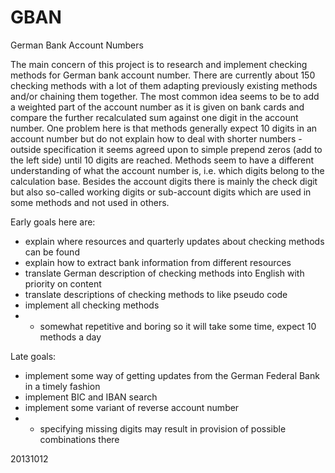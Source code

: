 GBAN
====

German Bank Account Numbers

The main concern of this project is to research and implement checking methods for German bank account number. There are currently about 150 checking methods with a lot of them adapting previously existing methods and/or chaining them together.
The most common idea seems to be to add a weighted part of the account number as it is given on bank cards and compare the further recalculated sum against one digit in the account number.
One problem here is that methods generally expect 10 digits in an account number but do not explain how to deal with shorter numbers - outside specification it seems agreed upon to simple prepend zeros (add to the left side) until 10 digits are reached.
Methods seem to have a different understanding of what the account number is, i.e. which digits belong to the calculation base. Besides the account digits there is mainly the check digit but also so-called working digits or sub-account digits which are used in some methods and not used in others.

Early goals here are:
* explain where resources and quarterly updates about checking methods can be found
* explain how to extract bank information from different resources
* translate German description of checking methods into English with priority on content
* translate descriptions of checking methods to like pseudo code
* implement all checking methods
* * somewhat repetitive and boring so it will take some time, expect 10 methods a day

Late goals:
* implement some way of getting updates from the German Federal Bank in a timely fashion
* implement BIC and IBAN search
* implement some variant of reverse account number
* * specifying missing digits may result in provision of possible combinations there

20131012
